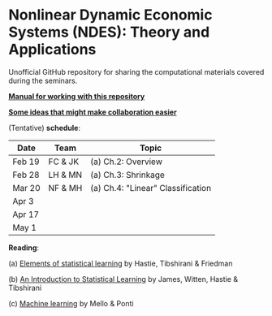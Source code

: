 # Nonlinear Dynamic Economic Systems (NDES): Theory and Applications 
Unofficial GitHub repository for sharing the computational materials covered during the seminars. 

**[Manual for working with this repository](/collaboration_manual.md)**

**[Some ideas that might make collaboration easier](/some_of_best_practices.md)**

(Tentative) **schedule**:

|Date   | Team    | Topic               |
|-------|---------|---------------------|
|Feb 19 | FC & JK | (a) Ch.2: Overview  |
|Feb 28 | LH & MN | (a) Ch.3: Shrinkage |
|Mar 20 | NF & MH | (a) Ch.4: "Linear" Classification|
|Apr 3  |         |                     |
|Apr 17 |         |                     |  
|May 1  |         |                     |


**Reading**: 

(a) [Elements of statistical learning](https://web.stanford.edu/~hastie/ElemStatLearn/) by Hastie, Tibshirani & Friedman

(b) [An Introduction to Statistical Learning](https://www-bcf.usc.edu/~gareth/ISL/ISLR%20First%20Printing.pdf) by James, Witten, Hastie & Tibshirani

(c) [Machine learning](https://www.springer.com/us/book/9783319949888) by Mello & Ponti
